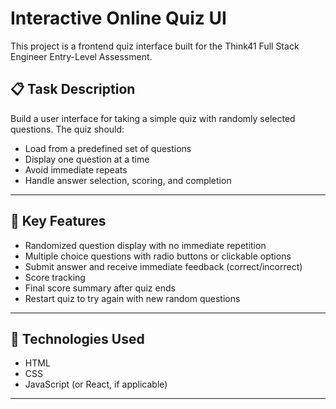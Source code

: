 # Interactive Online Quiz UI

This project is a frontend quiz interface built for the Think41 Full Stack Engineer Entry-Level Assessment.

## 📋 Task Description

Build a user interface for taking a simple quiz with randomly selected questions. The quiz should:
- Load from a predefined set of questions
- Display one question at a time
- Avoid immediate repeats
- Handle answer selection, scoring, and completion

---

## 🧠 Key Features

- Randomized question display with no immediate repetition
- Multiple choice questions with radio buttons or clickable options
- Submit answer and receive immediate feedback (correct/incorrect)
- Score tracking
- Final score summary after quiz ends
- Restart quiz to try again with new random questions

---

## 🚀 Technologies Used

- HTML
- CSS
- JavaScript (or React, if applicable)

---



   
